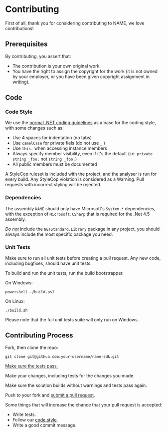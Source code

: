 # Contributing
First of all, thank you for considering contributing to NAME, we love contributions!

## Prerequisites
By contributing, you assert that:
* The contribution is your own original work.
* You have the right to assign the copyright for the work (it is not owned by your employer, or you have been given copyright assignment in writing).

## Code
### Code Style
We use the [normal .NET coding guidelines](https://docs.microsoft.com/en-us/dotnet/standard/design-guidelines/) as a base for the coding style, with some changes such as:
* Use 4 spaces for indentation (no tabs)
* Use `camelCase` for private fiels (do not use `_` )
* Use `this.` when accessing instance members
* Always specify member visibility, even if it's the default (i.e. `private string _foo;` not `string _foo;`)
* All public members must be documented

A StyleCop ruleset is included with the project, and the analyser is run for every build. Any StyleCop violation is considered as a Warning. Pull requests with incorrect styling will be rejected.

### Dependencies
The assembly `NAME` should only have Microsoft's `System.*` dependencies, with the exception of `Microsoft.CSharp` that is required for the .Net 4.5 assembly.

_Do not_ include the `NETStandard.Library` package in any project, you should always include the most specific package you need.

### Unit Tests
Make sure to run all unit tests before creating a pull request. Any new code, including bugfixes, should have unit tests.

To build and run the unit tests, run the build bootstrapper.

On Windows:

    powershell ./build.ps1

On Linux:

    ./build.sh

Please note that the full unit tests suite will only run on Windows.

## Contributing Process
Fork, then clone the repo:

    git clone git@github.com:your-username/name-sdk.git

[Make sure the tests pass.](#unit-tests)

Make your changes, including tests for the changes you made.

Make sure the solution builds without warnings and tests pass again.

Push to your fork and [submit a pull request](https://github.com/nosinovacao/name-sdk/compare/
).

Some things that will increase the chance that your pull request is accepted:

* Write tests.
* Follow our [code style](#code-style).
* Write a good commit message.